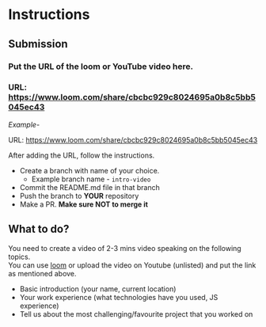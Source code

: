 # Instructions

## **Submission**

### Put the URL of the loom or YouTube video here.
### URL: https://www.loom.com/share/cbcbc929c8024695a0b8c5bb5045ec43
_Example-_

URL: https://www.loom.com/share/cbcbc929c8024695a0b8c5bb5045ec43

After adding the URL, follow the instructions.

- Create a branch with name of your choice.
  - Example branch name - `intro-video`
- Commit the README.md file in that branch
- Push the branch to **YOUR** repository
- Make a PR. **Make sure NOT to merge it**

## **What to do?**

You need to create a video of 2-3 mins video speaking on the following topics.  
You can use [loom](https://www.loom.com/) or upload the video on Youtube (unlisted) and put the link as mentioned above.

- Basic introduction (your name, current location)
- Your work experience (what technologies have you used, JS experience)
- Tell us about the most challenging/favourite project that you worked on
